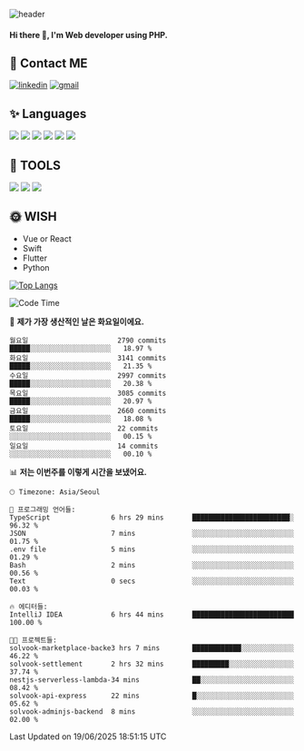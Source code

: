 ![header](https://capsule-render.vercel.app/api?type=waving&color=auto&height=300&section=header&text=Elin&fontSize=90&animation=twinkling)

#### Hi there 👋, I'm <b>Web developer</b> using PHP. ####

<!--
- 🔭 I’m currently working on Uniwill
- 🌱 I’m currently learning Vue or React or Python.
-->

<!---#### I am PHP developer --->

## 💌 Contact ME ###
[<img src='https://img.shields.io/badge/-EunjiKo-%230A66C2?style=flat-square&logo=LinkedIn&logoColor=white' alt='linkedin'>](https://www.linkedin.com/in/https://www.linkedin.com/in/eunji-ko-00a907164//)  [<img src='https://img.shields.io/badge/-einee214%40gmail.com-%23EA4335?style=flat-square&logo=Gmail&logoColor=white' alt='gmail'>](einee214@gmail.com)  


## ✨ Languages
<img src='https://img.shields.io/badge/-PHP-%23777BB4?style=for-the-badge&logo=PHP&logoColor=white'> <img src='https://img.shields.io/badge/-Laravel-%23FF2D20?style=for-the-badge&logo=Laravel&logoColor=white'> <img src='https://img.shields.io/badge/Jquery-%230769AD?style=for-the-badge&logo=Jquery&logoColor=white'> <img src='https://img.shields.io/badge/CSS3-%231572B6?style=for-the-badge&logo=CSS3&logoColor=white'> <img src='https://img.shields.io/badge/Bootstrap-%237952B3?style=for-the-badge&logo=Bootstrap&logoColor=white' > <img src='https://img.shields.io/badge/MySQL-%234479A1?style=for-the-badge&logo=MySQL&logoColor=white' >

## 🌷 TOOLS
<img src='https://img.shields.io/badge/PHPSTORM-%23000000?style=for-the-badge&logo=PhpStorm&logoColor=white' > <img src='https://img.shields.io/badge/GitLab-%23FCA121?style=for-the-badge&logo=GitLab&logoColor=white' > <img src='https://img.shields.io/badge/GitHub-%23181717?style=for-the-badge&logo=GitHub&logoColor=white'>


## 🌞 WISH
- Vue or React
- Swift
- Flutter
- Python


[![Top Langs](https://github-readme-stats.vercel.app/api/top-langs/?username=ein214&layout=compact)](https://github.com/anuraghazra/github-readme-stats)

<!--START_SECTION:waka-->
![Code Time](http://img.shields.io/badge/Code%20Time-4%2C231%20hrs%2023%20mins-blue)

📅 **제가 가장 생산적인 날은 화요일이에요.** 

```text
월요일                      2790 commits        █████░░░░░░░░░░░░░░░░░░░░   18.97 % 
화요일                      3141 commits        █████░░░░░░░░░░░░░░░░░░░░   21.35 % 
수요일                      2997 commits        █████░░░░░░░░░░░░░░░░░░░░   20.38 % 
목요일                      3085 commits        █████░░░░░░░░░░░░░░░░░░░░   20.97 % 
금요일                      2660 commits        █████░░░░░░░░░░░░░░░░░░░░   18.08 % 
토요일                      22 commits          ░░░░░░░░░░░░░░░░░░░░░░░░░   00.15 % 
일요일                      14 commits          ░░░░░░░░░░░░░░░░░░░░░░░░░   00.10 % 
```


📊 **저는 이번주를 이렇게 시간을 보냈어요.** 

```text
🕑︎ Timezone: Asia/Seoul

💬 프로그래밍 언어들: 
TypeScript               6 hrs 29 mins       ████████████████████████░   96.32 % 
JSON                     7 mins              ░░░░░░░░░░░░░░░░░░░░░░░░░   01.75 % 
.env file                5 mins              ░░░░░░░░░░░░░░░░░░░░░░░░░   01.29 % 
Bash                     2 mins              ░░░░░░░░░░░░░░░░░░░░░░░░░   00.56 % 
Text                     0 secs              ░░░░░░░░░░░░░░░░░░░░░░░░░   00.03 % 

🔥 에디터들: 
IntelliJ IDEA            6 hrs 44 mins       █████████████████████████   100.00 % 

🐱‍💻 프로젝트들: 
solvook-marketplace-backe3 hrs 7 mins        ████████████░░░░░░░░░░░░░   46.22 % 
solvook-settlement       2 hrs 32 mins       █████████░░░░░░░░░░░░░░░░   37.74 % 
nestjs-serverless-lambda-34 mins             ██░░░░░░░░░░░░░░░░░░░░░░░   08.42 % 
solvook-api-express      22 mins             █░░░░░░░░░░░░░░░░░░░░░░░░   05.62 % 
solvook-adminjs-backend  8 mins              ░░░░░░░░░░░░░░░░░░░░░░░░░   02.00 % 
```


 Last Updated on 19/06/2025 18:51:15 UTC
<!--END_SECTION:waka-->

<!---![GitHub stats](https://github-readme-stats.vercel.app/api?username=ein214&show_icons=true&theme=dracula)  --->



